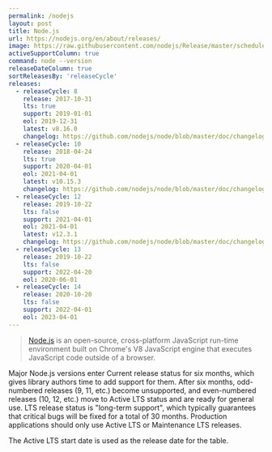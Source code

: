 ```yaml
---
permalink: /nodejs
layout: post
title: Node.js
url: https://nodejs.org/en/about/releases/
image: https://raw.githubusercontent.com/nodejs/Release/master/schedule.svg?sanitize=true
activeSupportColumn: true
command: node --version
releaseDateColumn: true
sortReleasesBy: 'releaseCycle'
releases:
  - releaseCycle: 8
    release: 2017-10-31
    lts: true
    support: 2019-01-01
    eol: 2019-12-31
    latest: v8.16.0
    changelog: https://github.com/nodejs/node/blob/master/doc/changelogs/CHANGELOG_V8.md
  - releaseCycle: 10
    release: 2018-04-24
    lts: true
    support: 2020-04-01
    eol: 2021-04-01
    latest: v10.15.3
    changelog: https://github.com/nodejs/node/blob/master/doc/changelogs/CHANGELOG_V10.md
  - releaseCycle: 12
    release: 2019-10-22
    lts: false
    support: 2021-04-01
    eol: 2021-04-01
    latest: v12.3.1
    changelog: https://github.com/nodejs/node/blob/master/doc/changelogs/CHANGELOG_V12.md
  - releaseCycle: 13
    release: 2019-10-22
    lts: false
    support: 2022-04-20
    eol: 2020-06-01
  - releaseCycle: 14
    release: 2020-10-20
    lts: false
    support: 2022-04-01
    eol: 2023-04-01
---
```


> [Node.js](https://nodejs.org/) is an open-source, cross-platform JavaScript run-time environment built on Chrome's V8 JavaScript engine that executes JavaScript code outside of a browser.

Major Node.js versions enter Current release status for six months, which gives library authors time to add support for them. After six months, odd-numbered releases (9, 11, etc.) become unsupported, and even-numbered releases (10, 12, etc.) move to Active LTS status and are ready for general use. LTS release status is "long-term support", which typically guarantees that critical bugs will be fixed for a total of 30 months. Production applications should only use Active LTS or Maintenance LTS releases.

The Active LTS start date is used as the release date for the table.
